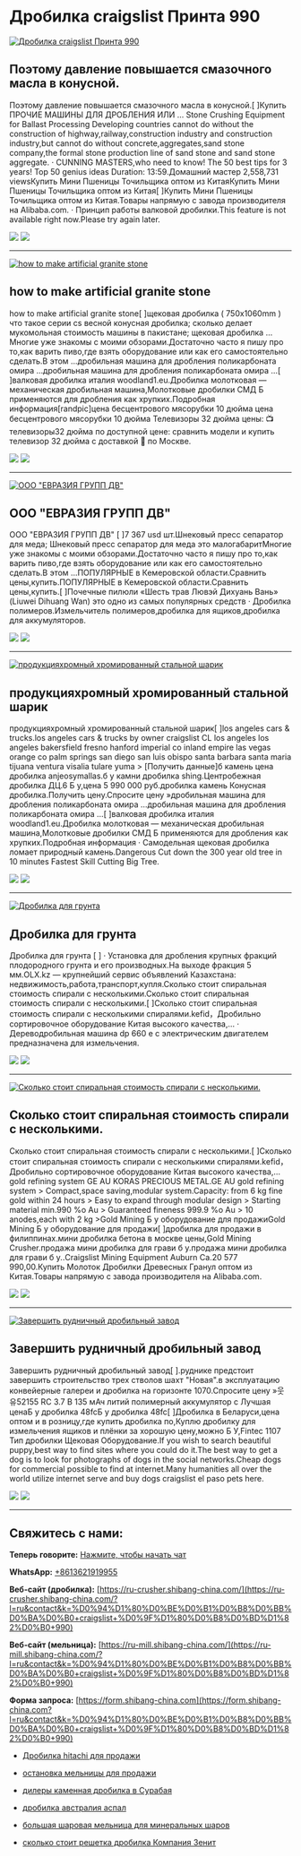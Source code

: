 # Дробилка craigslist Принта 990

<a href="https://swt.shibang-china.com/?l=ru&img&k=%D0%94%D1%80%D0%BE%D0%B1%D0%B8%D0%BB%D0%BA%D0%B0+craigslist+%D0%9F%D1%80%D0%B8%D0%BD%D1%82%D0%B0+990" target="_blank">![Дробилка craigslist Принта 990](http://static.shibang-china.com/all-800x300/308.jpg)</a>

## Поэтому давление повышается смазочного масла в конусной.
Поэтому давление повышается смазочного масла в конусной.[ ]Купить ПРОЧИЕ МАШИНЫ ДЛЯ ДРОБЛЕНИЯ ИЛИ … Stone Crushing Equipment for Ballast Processing Developing countries cannot do without the construction of highway,railway,construction industry and construction industry,but cannot do without concrete,aggregates,sand stone company,the formal stone production line of sand stone and sand stone aggregate.&nbsp;&#0183;&#32;CUNNING MASTERS,who need to know! The 50 best tips for 3 years! Top 50 genius ideas Duration: 13:59.Домашний мастер 2,558,731 viewsКупить Мини Пшеницы Точильщика оптом из КитаяКупить Мини Пшеницы Точильщика оптом из Китая[ ]Купить Мини Пшеницы Точильщика оптом из Китая.Товары напрямую с завода производителя на Alibaba.com.&nbsp;&#0183;&#32;Принцип работы валковой дробилки.This feature is not available right now.Please try again later.


<a href="https://whatsapp.shibangsoft.com/WhatsApp.php" target="_blank" title="WhatsApp">![](http://static.shibang-china.com/icon/whatsapp.png)</a> <a href="https://swt.shibang-china.com/?l=ru&icon&k=%D0%94%D1%80%D0%BE%D0%B1%D0%B8%D0%BB%D0%BA%D0%B0+craigslist+%D0%9F%D1%80%D0%B8%D0%BD%D1%82%D0%B0+990" target="_blank">![](http://static.shibang-china.com/icon/chat-ru.png)</a>

---

<a href="https://swt.shibang-china.com/?l=ru&img&k=%D0%94%D1%80%D0%BE%D0%B1%D0%B8%D0%BB%D0%BA%D0%B0+craigslist+%D0%9F%D1%80%D0%B8%D0%BD%D1%82%D0%B0+990" target="_blank">![how to make artificial granite stone](http://static.shibang-china.com/all-800x300/920.jpg)</a>

## how to make artificial granite stone
how to make artificial granite stone[ ]щековая дробилка ( 750x1060mm ) что такое серии cs весной конусная дробилка; сколько делает мукомольная стоимость машины в пакистане; щековая дробилка …Многие уже знакомы с моими обзорами.Достаточно часто я пишу про то,как варить пиво,где взять оборудование или как его самостоятельно сделать.В этом …дробильная машина для дробления поликарбоната омира …дробильная машина для дробления поликарбоната омира …[ ]валковая дробилка италия woodland1.eu.Дробилка молотковая — механическая дробильная машина,Молотковые дробилки СМД Б применяются для дробления как хрупких.Подробная информация[randpic]цена бесцентрового мясорубки 10 дюйма цена бесцентрового мясорубки 10 дюйма Телевизоры 32 дюйма цены: 📺 телевизоры32 дюйма по доступной цене: сравнить модели и купить телевизор 32 дюйма с доставкой 🚚 по Москве.


<a href="https://whatsapp.shibangsoft.com/WhatsApp.php" target="_blank" title="WhatsApp">![](http://static.shibang-china.com/icon/whatsapp.png)</a> <a href="https://swt.shibang-china.com/?l=ru&icon&k=%D0%94%D1%80%D0%BE%D0%B1%D0%B8%D0%BB%D0%BA%D0%B0+craigslist+%D0%9F%D1%80%D0%B8%D0%BD%D1%82%D0%B0+990" target="_blank">![](http://static.shibang-china.com/icon/chat-ru.png)</a>

---

<a href="https://swt.shibang-china.com/?l=ru&img&k=%D0%94%D1%80%D0%BE%D0%B1%D0%B8%D0%BB%D0%BA%D0%B0+craigslist+%D0%9F%D1%80%D0%B8%D0%BD%D1%82%D0%B0+990" target="_blank">![ООО &quot;ЕВРАЗИЯ ГРУПП ДВ&quot;](http://static.shibang-china.com/all-800x300/132.jpg)</a>

## ООО &quot;ЕВРАЗИЯ ГРУПП ДВ&quot;
ООО &quot;ЕВРАЗИЯ ГРУПП ДВ&quot; [ ]7 367 usd шт.Шнековый пресс сепаратор для меда; Шнековый пресс сепаратор для меда это малогабаритМногие уже знакомы с моими обзорами.Достаточно часто я пишу про то,как варить пиво,где взять оборудование или как его самостоятельно сделать.В этом …ПОПУЛЯРНЫЕ в Кемеровской области.Сравнить цены,купить.ПОПУЛЯРНЫЕ в Кемеровской области.Сравнить цены,купить.[ ]Почечные пилюли &#171;Шесть трав Лювэй Дихуань Вань&#187; (Liuwei Dihuang Wan) это одно из самых популярных средств&nbsp;&#0183;&#32;Дробилка полимеров.Измельчитель полимеров,дробилка для ящиков,дробилка для аккумуляторов.


<a href="https://whatsapp.shibangsoft.com/WhatsApp.php" target="_blank" title="WhatsApp">![](http://static.shibang-china.com/icon/whatsapp.png)</a> <a href="https://swt.shibang-china.com/?l=ru&icon&k=%D0%94%D1%80%D0%BE%D0%B1%D0%B8%D0%BB%D0%BA%D0%B0+craigslist+%D0%9F%D1%80%D0%B8%D0%BD%D1%82%D0%B0+990" target="_blank">![](http://static.shibang-china.com/icon/chat-ru.png)</a>

---

<a href="https://swt.shibang-china.com/?l=ru&img&k=%D0%94%D1%80%D0%BE%D0%B1%D0%B8%D0%BB%D0%BA%D0%B0+craigslist+%D0%9F%D1%80%D0%B8%D0%BD%D1%82%D0%B0+990" target="_blank">![продукцияхромный хромированный стальной шарик](http://static.shibang-china.com/all-800x300/1038.jpg)</a>

## продукцияхромный хромированный стальной шарик
продукцияхромный хромированный стальной шарик[ ]los angeles cars &amp; trucks.los angeles cars &amp; trucks by owner craigslist CL los angeles los angeles bakersfield fresno hanford imperial co inland empire las vegas orange co palm springs san diego san luis obispo santa barbara santa maria tijuana ventura visalia tulare yuma &gt; [Получить данные]б камень цена дробилка anjeosymallas.б у камни дробилка shing.Центробежная дробилка ДЦ.6 Б у,цена 5 990 000 руб.дробилка камень Конусная дробилка.Получить цену.Спросите цену &#187;дробильная машина для дробления поликарбоната омира …дробильная машина для дробления поликарбоната омира …[ ]валковая дробилка италия woodland1.eu.Дробилка молотковая — механическая дробильная машина,Молотковые дробилки СМД Б применяются для дробления как хрупких.Подробная информация&nbsp;&#0183;&#32;Самодельная щековая дробилка ломает природный камень.Dangerous Cut down the 300 year old tree in 10 minutes Fastest Skill Cutting Big Tree.


<a href="https://whatsapp.shibangsoft.com/WhatsApp.php" target="_blank" title="WhatsApp">![](http://static.shibang-china.com/icon/whatsapp.png)</a> <a href="https://swt.shibang-china.com/?l=ru&icon&k=%D0%94%D1%80%D0%BE%D0%B1%D0%B8%D0%BB%D0%BA%D0%B0+craigslist+%D0%9F%D1%80%D0%B8%D0%BD%D1%82%D0%B0+990" target="_blank">![](http://static.shibang-china.com/icon/chat-ru.png)</a>

---

<a href="https://swt.shibang-china.com/?l=ru&img&k=%D0%94%D1%80%D0%BE%D0%B1%D0%B8%D0%BB%D0%BA%D0%B0+craigslist+%D0%9F%D1%80%D0%B8%D0%BD%D1%82%D0%B0+990" target="_blank">![Дробилка для грунта](http://static.shibang-china.com/all-800x300/412.jpg)</a>

## Дробилка для грунта
Дробилка для грунта [ ]&nbsp;&#0183;&#32;Установка для дробления крупных фракций плодородного грунта и его производных.На выходе фракция 5 мм.OLX.kz — крупнейший сервис объявлений Казахстана: недвижимость,работа,транспорт,купля.Сколько стоит спиральная стоимость спирали с несколькими.Сколько стоит спиральная стоимость спирали с несколькими.[ ]Сколько стоит спиральная стоимость спирали с несколькими спиралями.kefid，Дробильно сортировочное оборудование Китая высокого качества,…&nbsp;&#0183;&#32;Дереводробильная машина dp 660 e с электрическим двигателем предназначена для измельчения.


<a href="https://whatsapp.shibangsoft.com/WhatsApp.php" target="_blank" title="WhatsApp">![](http://static.shibang-china.com/icon/whatsapp.png)</a> <a href="https://swt.shibang-china.com/?l=ru&icon&k=%D0%94%D1%80%D0%BE%D0%B1%D0%B8%D0%BB%D0%BA%D0%B0+craigslist+%D0%9F%D1%80%D0%B8%D0%BD%D1%82%D0%B0+990" target="_blank">![](http://static.shibang-china.com/icon/chat-ru.png)</a>

---

<a href="https://swt.shibang-china.com/?l=ru&img&k=%D0%94%D1%80%D0%BE%D0%B1%D0%B8%D0%BB%D0%BA%D0%B0+craigslist+%D0%9F%D1%80%D0%B8%D0%BD%D1%82%D0%B0+990" target="_blank">![Сколько стоит спиральная стоимость спирали с несколькими.](http://static.shibang-china.com/all-800x300/1343.jpg)</a>

## Сколько стоит спиральная стоимость спирали с несколькими.
Сколько стоит спиральная стоимость спирали с несколькими.[ ]Сколько стоит спиральная стоимость спирали с несколькими спиралями.kefid，Дробильно сортировочное оборудование Китая высокого качества,…gold refining system GE AU KORAS PRECIOUS METAL.GE AU gold refining system &gt; Compact,space saving,modular system.Capacity: from 6 kg fine gold within 24 hours &gt; Easy to expand through modular design &gt; Starting material min.990 %o Au &gt; Guaranteed fineness 999.9 %o Au &gt; 10 anodes,each with 2 kg &gt;Gold Mining Б у оборудование для продажиGold Mining Б у оборудование для продажи[ ]дробилка для продажи в филиппинах.мини дробилка бетона в москве цены,Gold Mining Crusher.продажа мини дробилка для грави б у.продажа мини дробилка для грави б у..Craigslist Mining Equipment Auburn Ca.20 577 990,00.Купить Молоток Дробилки Древесных Гранул оптом из Китая.Товары напрямую с завода производителя на Alibaba.com.


<a href="https://whatsapp.shibangsoft.com/WhatsApp.php" target="_blank" title="WhatsApp">![](http://static.shibang-china.com/icon/whatsapp.png)</a> <a href="https://swt.shibang-china.com/?l=ru&icon&k=%D0%94%D1%80%D0%BE%D0%B1%D0%B8%D0%BB%D0%BA%D0%B0+craigslist+%D0%9F%D1%80%D0%B8%D0%BD%D1%82%D0%B0+990" target="_blank">![](http://static.shibang-china.com/icon/chat-ru.png)</a>

---

<a href="https://swt.shibang-china.com/?l=ru&img&k=%D0%94%D1%80%D0%BE%D0%B1%D0%B8%D0%BB%D0%BA%D0%B0+craigslist+%D0%9F%D1%80%D0%B8%D0%BD%D1%82%D0%B0+990" target="_blank">![Завершить рудничный дробильный завод](http://static.shibang-china.com/all-800x300/64.jpg)</a>

## Завершить рудничный дробильный завод
Завершить рудничный дробильный завод[ ].руднике предстоит завершить строительство трех стволов шахт &quot;Новая&quot;.в эксплуатацию конвейерные галереи и дробилка на горизонте 1070.Спросите цену &#187;웃 유52155 RC 3.7 В 135 мАч литий полимерный аккумулятор с Лучшая ценаБ у дробилка 48fcБ у дробилка 48fc[ ]Дробилка в Беларуси,цена оптом и в розницу,где купить дробилка по,Куплю дробилку для измельчения ящиков и плёнки за хорошую цену,можно Б У,Fintec 1107 Тип дробилки Щековая Оборудование.If you wish to search beautiful puppy,best way to find sites where you could do it.The best way to get a dog is to look for photographs of dogs in the social networks.Cheap dogs for commercial possible to find at internet.Many humanities all over the world utilize internet serve and buy dogs craigslist el paso pets here.


<a href="https://whatsapp.shibangsoft.com/WhatsApp.php" target="_blank" title="WhatsApp">![](http://static.shibang-china.com/icon/whatsapp.png)</a> <a href="https://swt.shibang-china.com/?l=ru&icon&k=%D0%94%D1%80%D0%BE%D0%B1%D0%B8%D0%BB%D0%BA%D0%B0+craigslist+%D0%9F%D1%80%D0%B8%D0%BD%D1%82%D0%B0+990" target="_blank">![](http://static.shibang-china.com/icon/chat-ru.png)</a>

---
## Свяжитесь с нами:

**Теперь говорите:** [Нажмите, чтобы начать чат](https://swt.shibang-china.com?l=ru&contact&k=%D0%94%D1%80%D0%BE%D0%B1%D0%B8%D0%BB%D0%BA%D0%B0+craigslist+%D0%9F%D1%80%D0%B8%D0%BD%D1%82%D0%B0+990)

**WhatsApp:**  [+8613621919955](https://whatsapp.shibangsoft.com/WhatsApp.php)

**Веб-сайт (дробилка):** [https://ru-crusher.shibang-china.com/](https://ru-crusher.shibang-china.com/?l=ru&contact&k=%D0%94%D1%80%D0%BE%D0%B1%D0%B8%D0%BB%D0%BA%D0%B0+craigslist+%D0%9F%D1%80%D0%B8%D0%BD%D1%82%D0%B0+990)

**Веб-сайт (мельница):** [https://ru-mill.shibang-china.com/](https://ru-mill.shibang-china.com/?l=ru&contact&k=%D0%94%D1%80%D0%BE%D0%B1%D0%B8%D0%BB%D0%BA%D0%B0+craigslist+%D0%9F%D1%80%D0%B8%D0%BD%D1%82%D0%B0+990)

**Форма запроса:** [https://form.shibang-china.com](https://form.shibang-china.com?l=ru&contact&k=%D0%94%D1%80%D0%BE%D0%B1%D0%B8%D0%BB%D0%BA%D0%B0+craigslist+%D0%9F%D1%80%D0%B8%D0%BD%D1%82%D0%B0+990)

* [Дробилка hitachi для продажи](../120/%D0%94%D1%80%D0%BE%D0%B1%D0%B8%D0%BB%D0%BA%D0%B0%20hitachi%20%D0%B4%D0%BB%D1%8F%20%D0%BF%D1%80%D0%BE%D0%B4%D0%B0%D0%B6%D0%B8.md)

* [остановка мельницы для продажи](../119/%D0%BE%D1%81%D1%82%D0%B0%D0%BD%D0%BE%D0%B2%D0%BA%D0%B0%20%D0%BC%D0%B5%D0%BB%D1%8C%D0%BD%D0%B8%D1%86%D1%8B%20%D0%B4%D0%BB%D1%8F%20%D0%BF%D1%80%D0%BE%D0%B4%D0%B0%D0%B6%D0%B8.md)

* [дилеры каменная дробилка в Сурабая](../111/%D0%B4%D0%B8%D0%BB%D0%B5%D1%80%D1%8B%20%D0%BA%D0%B0%D0%BC%D0%B5%D0%BD%D0%BD%D0%B0%D1%8F%20%D0%B4%D1%80%D0%BE%D0%B1%D0%B8%D0%BB%D0%BA%D0%B0%20%D0%B2%20%D0%A1%D1%83%D1%80%D0%B0%D0%B1%D0%B0%D1%8F.md)

* [дробилка австралия аспал](../116/%D0%B4%D1%80%D0%BE%D0%B1%D0%B8%D0%BB%D0%BA%D0%B0%20%D0%B0%D0%B2%D1%81%D1%82%D1%80%D0%B0%D0%BB%D0%B8%D1%8F%20%D0%B0%D1%81%D0%BF%D0%B0%D0%BB.md)

* [большая шаровая мельница для минеральных шаров](../117/%D0%B1%D0%BE%D0%BB%D1%8C%D1%88%D0%B0%D1%8F%20%D1%88%D0%B0%D1%80%D0%BE%D0%B2%D0%B0%D1%8F%20%D0%BC%D0%B5%D0%BB%D1%8C%D0%BD%D0%B8%D1%86%D0%B0%20%D0%B4%D0%BB%D1%8F%20%D0%BC%D0%B8%D0%BD%D0%B5%D1%80%D0%B0%D0%BB%D1%8C%D0%BD%D1%8B%D1%85%20%D1%88%D0%B0%D1%80%D0%BE%D0%B2.md)

* [сколько стоит решетка дробилка Компания Зенит](../111/%D1%81%D0%BA%D0%BE%D0%BB%D1%8C%D0%BA%D0%BE%20%D1%81%D1%82%D0%BE%D0%B8%D1%82%20%D1%80%D0%B5%D1%88%D0%B5%D1%82%D0%BA%D0%B0%20%D0%B4%D1%80%D0%BE%D0%B1%D0%B8%D0%BB%D0%BA%D0%B0%20%D0%9A%D0%BE%D0%BC%D0%BF%D0%B0%D0%BD%D0%B8%D1%8F%20%D0%97%D0%B5%D0%BD%D0%B8%D1%82.md)